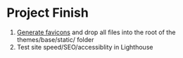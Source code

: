 

# Project Finish

1. [Generate favicons](https://favicon.io/favicon-generator/) and drop all files into the root of the themes/base/static/ folder
2. Test site speed/SEO/accessiblity in Lighthouse
